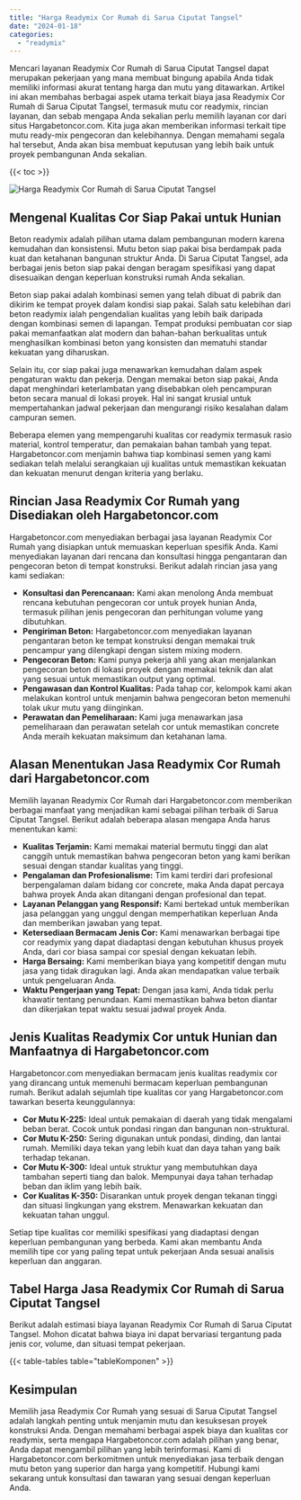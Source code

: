 ```yaml
---
title: "Harga Readymix Cor Rumah di Sarua Ciputat Tangsel"
date: "2024-01-18"
categories: 
  - "readymix"
---
```



Mencari layanan Readymix Cor Rumah di Sarua Ciputat Tangsel dapat merupakan pekerjaan yang mana membuat bingung apabila Anda tidak memiliki informasi akurat tentang harga dan mutu yang ditawarkan. Artikel ini akan membahas berbagai aspek utama terkait biaya jasa Readymix Cor Rumah di Sarua Ciputat Tangsel, termasuk mutu cor readymix, rincian layanan, dan sebab mengapa Anda sekalian perlu memilih layanan cor dari situs Hargabetoncor.com. Kita juga akan memberikan informasi terkait tipe mutu ready-mix pengecoran dan kelebihannya. Dengan memahami segala hal tersebut, Anda akan bisa membuat keputusan yang lebih baik untuk proyek pembangunan Anda sekalian.

{{< toc >}}

![Harga Readymix Cor Rumah di Sarua Ciputat Tangsel](https://hargareadymixid.github.io/hbc/readymix-hbc%20(45).png)

## Mengenal Kualitas Cor Siap Pakai untuk Hunian

Beton readymix adalah pilihan utama dalam pembangunan modern karena kemudahan dan konsistensi. Mutu beton siap pakai bisa berdampak pada kuat dan ketahanan bangunan struktur Anda. Di Sarua Ciputat Tangsel, ada berbagai jenis beton siap pakai dengan beragam spesifikasi yang dapat disesuaikan dengan keperluan konstruksi rumah Anda sekalian.

Beton siap pakai adalah kombinasi semen yang telah dibuat di pabrik dan dikirim ke tempat proyek dalam kondisi siap pakai. Salah satu kelebihan dari beton readymix ialah pengendalian kualitas yang lebih baik daripada dengan kombinasi semen di lapangan. Tempat produksi pembuatan cor siap pakai memanfaatkan alat modern dan bahan-bahan berkualitas untuk menghasilkan kombinasi beton yang konsisten dan mematuhi standar kekuatan yang diharuskan.

Selain itu, cor siap pakai juga menawarkan kemudahan dalam aspek pengaturan waktu dan pekerja. Dengan memakai beton siap pakai, Anda dapat menghindari keterlambatan yang disebabkan oleh pencampuran beton secara manual di lokasi proyek. Hal ini sangat krusial untuk mempertahankan jadwal pekerjaan dan mengurangi risiko kesalahan dalam campuran semen.

Beberapa elemen yang mempengaruhi kualitas cor readymix termasuk rasio material, kontrol temperatur, dan pemakaian bahan tambah yang tepat. Hargabetoncor.com menjamin bahwa tiap kombinasi semen yang kami sediakan telah melalui serangkaian uji kualitas untuk memastikan kekuatan dan kekuatan menurut dengan kriteria yang berlaku.

## Rincian Jasa Readymix Cor Rumah yang Disediakan oleh Hargabetoncor.com

Hargabetoncor.com menyediakan berbagai jasa layanan Readymix Cor Rumah yang disiapkan untuk memuaskan keperluan spesifik Anda. Kami menyediakan layanan dari rencana dan konsultasi hingga pengantaran dan pengecoran beton di tempat konstruksi. Berikut adalah rincian jasa yang kami sediakan:

- **Konsultasi dan Perencanaan:** Kami akan menolong Anda membuat rencana kebutuhan pengecoran cor untuk proyek hunian Anda, termasuk pilihan jenis pengecoran dan perhitungan volume yang dibutuhkan.
- **Pengiriman Beton:** Hargabetoncor.com menyediakan layanan pengantaran beton ke tempat konstruksi dengan memakai truk pencampur yang dilengkapi dengan sistem mixing modern.
- **Pengecoran Beton:** Kami punya pekerja ahli yang akan menjalankan pengecoran beton di lokasi proyek dengan memakai teknik dan alat yang sesuai untuk memastikan output yang optimal.
- **Pengawasan dan Kontrol Kualitas:** Pada tahap cor, kelompok kami akan melakukan kontrol untuk menjamin bahwa pengecoran beton memenuhi tolak ukur mutu yang diinginkan.
- **Perawatan dan Pemeliharaan:** Kami juga menawarkan jasa pemeliharaan dan perawatan setelah cor untuk memastikan concrete Anda meraih kekuatan maksimum dan ketahanan lama.

## Alasan Menentukan Jasa Readymix Cor Rumah dari Hargabetoncor.com

Memilih layanan Readymix Cor Rumah dari Hargabetoncor.com memberikan berbagai manfaat yang menjadikan kami sebagai pilihan terbaik di Sarua Ciputat Tangsel. Berikut adalah beberapa alasan mengapa Anda harus menentukan kami:

- **Kualitas Terjamin:** Kami memakai material bermutu tinggi dan alat canggih untuk memastikan bahwa pengecoran beton yang kami berikan sesuai dengan standar kualitas yang tinggi.
- **Pengalaman dan Profesionalisme:** Tim kami terdiri dari profesional berpengalaman dalam bidang cor concrete, maka Anda dapat percaya bahwa proyek Anda akan ditangani dengan profesional dan tepat.
- **Layanan Pelanggan yang Responsif:** Kami bertekad untuk memberikan jasa pelanggan yang unggul dengan memperhatikan keperluan Anda dan memberikan jawaban yang tepat.
- **Ketersediaan Bermacam Jenis Cor:** Kami menawarkan berbagai tipe cor readymix yang dapat diadaptasi dengan kebutuhan khusus proyek Anda, dari cor biasa sampai cor spesial dengan kekuatan lebih.
- **Harga Bersaing:** Kami memberikan biaya yang kompetitif dengan mutu jasa yang tidak diragukan lagi. Anda akan mendapatkan value terbaik untuk pengeluaran Anda.
- **Waktu Pengerjaan yang Tepat:** Dengan jasa kami, Anda tidak perlu khawatir tentang penundaan. Kami memastikan bahwa beton diantar dan dikerjakan tepat waktu sesuai jadwal proyek Anda.

## Jenis Kualitas Readymix Cor untuk Hunian dan Manfaatnya di Hargabetoncor.com

Hargabetoncor.com menyediakan bermacam jenis kualitas readymix cor yang dirancang untuk memenuhi bermacam keperluan pembangunan rumah. Berikut adalah sejumlah tipe kualitas cor yang Hargabetoncor.com tawarkan beserta keunggulannya:

- **Cor Mutu K-225:** Ideal untuk pemakaian di daerah yang tidak mengalami beban berat. Cocok untuk pondasi ringan dan bangunan non-struktural.
- **Cor Mutu K-250:** Sering digunakan untuk pondasi, dinding, dan lantai rumah. Memiliki daya tekan yang lebih kuat dan daya tahan yang baik terhadap tekanan.
- **Cor Mutu K-300:** Ideal untuk struktur yang membutuhkan daya tambahan seperti tiang dan balok. Mempunyai daya tahan terhadap beban dan iklim yang lebih baik.
- **Cor Kualitas K-350:** Disarankan untuk proyek dengan tekanan tinggi dan situasi lingkungan yang ekstrem. Menawarkan kekuatan dan kekuatan tahan unggul.

Setiap tipe kualitas cor memiliki spesifikasi yang diadaptasi dengan keperluan pembangunan yang berbeda. Kami akan membantu Anda memilih tipe cor yang paling tepat untuk pekerjaan Anda sesuai analisis keperluan dan anggaran.

## Tabel Harga Jasa Readymix Cor Rumah di Sarua Ciputat Tangsel

Berikut adalah estimasi biaya layanan Readymix Cor Rumah di Sarua Ciputat Tangsel. Mohon dicatat bahwa biaya ini dapat bervariasi tergantung pada jenis cor, volume, dan situasi tempat pekerjaan.

{{< table-tables table="tableKomponen" >}}

## Kesimpulan

Memilih jasa Readymix Cor Rumah yang sesuai di Sarua Ciputat Tangsel adalah langkah penting untuk menjamin mutu dan kesuksesan proyek konstruksi Anda. Dengan memahami berbagai aspek biaya dan kualitas cor readymix, serta mengapa Hargabetoncor.com adalah pilihan yang benar, Anda dapat mengambil pilihan yang lebih terinformasi. Kami di Hargabetoncor.com berkomitmen untuk menyediakan jasa terbaik dengan mutu beton yang superior dan harga yang kompetitif. Hubungi kami sekarang untuk konsultasi dan tawaran yang sesuai dengan keperluan Anda.
